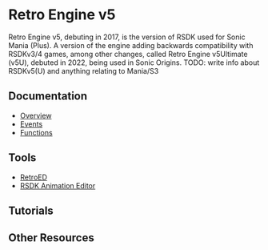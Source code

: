 # Retro Engine v5

Retro Engine v5, debuting in 2017, is the version of RSDK used for Sonic Mania (Plus).
A version of the engine adding backwards compatibility with RSDKv3/4 games, among other changes, called Retro Engine v5Ultimate (v5U), debuted in 2022, being used in Sonic Origins.
TODO: write info about RSDKv5(U) and anything relating to Mania/S3

## Documentation
- [Overview](Overview/README.md)
- [Events](Events/README.md)
- [Functions](Functions/README.md)

## Tools
- [RetroED](/Tools/RetroED/README.md)
- [RSDK Animation Editor](/Tools/RSDK-Anim-Editor/README.md)

## Tutorials

## Other Resources


